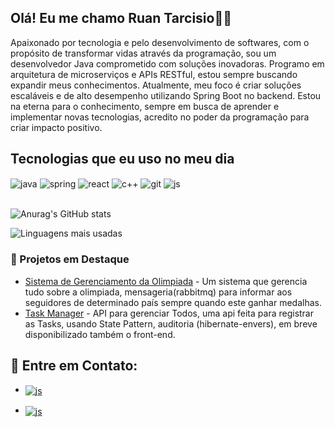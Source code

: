 ## Olá! Eu me chamo Ruan Tarcisio👋🏾

 
Apaixonado por tecnologia e pelo desenvolvimento de softwares, com o propósito de transformar vidas através da programação, sou um desenvolvedor Java comprometido com soluções inovadoras. Programo em arquitetura de microserviços e APIs RESTful, estou sempre buscando expandir meus conhecimentos. Atualmente, meu foco é criar soluções escaláveis e de alto desempenho utilizando Spring Boot no backend. Estou na eterna para o conhecimento, sempre em busca de aprender e implementar novas tecnologias, acredito no poder da programação para criar impacto positivo.



## Tecnologias que eu uso no meu dia

<div style="display: inline_block">
  <img align="center" alt="java" src="https://img.shields.io/badge/Java-ED8B00?style=for-the-badge&logo=openjdk&logoColor=white" />
  <img align="center" alt="spring" src="https://img.shields.io/badge/spring-%236DB33F.svg?style=for-the-badge&logo=spring&logoColor=white" />
  <img align="center" alt="react" src="https://img.shields.io/badge/React-20232A?style=for-the-badge&logo=react&logoColor=61DAFB" />
   <img align="center" alt="c++" src="https://img.shields.io/badge/C%2B%2B-00599C?style=for-the-badge&logo=c%2B%2B&logoColor=white" />
  <img align="center" alt="git" src="https://img.shields.io/badge/github-%23121011.svg?style=for-the-badge&logo=github&logoColor=white" />
    <img align="center" alt="js" src="https://img.shields.io/badge/JavaScript-F7DF1E?style=for-the-badge&logo=javascript&logoColor=black" />

</div><br/>


![Anurag's GitHub stats](https://github-readme-stats.vercel.app/api?username=ruantarcisio&theme=blue-green&show_icons=true)

![Linguagens mais usadas](https://github-readme-stats.vercel.app/api/top-langs/?username=RuanTarcisio&theme=blue-green&show_icons=true)



### 🌟 Projetos em Destaque
- [Sistema de Gerenciamento da Olimpiada](https://github.com/RuanTarcisio/olympic_medals) - Um sistema que gerencia tudo sobre a olimpiada, mensageria(rabbitmq) para informar aos seguidores de determinado país sempre quando este ganhar medalhas.
- [Task Manager](https://github.com/RuanTarcisio/TaskManager_back) - API para gerenciar Todos, uma api feita para registrar as Tasks, usando State Pattern, auditoria (hibernate-envers), em breve disponibilizado também o front-end.

## 🔗 Entre em Contato:
<div>
        
- <a href="https://www.linkedin.com/in/ruan-tarcisio-307405300/" target="_blank">
  <img align="center" alt="js" src="https://img.shields.io/badge/linkedin-%230077B5.svg?style=for-the-badge&logo=linkedin&logoColor=black" />
</a>
</div>

- <a href="mailto:ruantarciisio@gmail.com" target="_blank">
  <img align="center" alt="js" src="https://img.shields.io/badge/Gmail-D14836?style=for-the-badge&logo=gmail&logoColor=white" />
</a>
